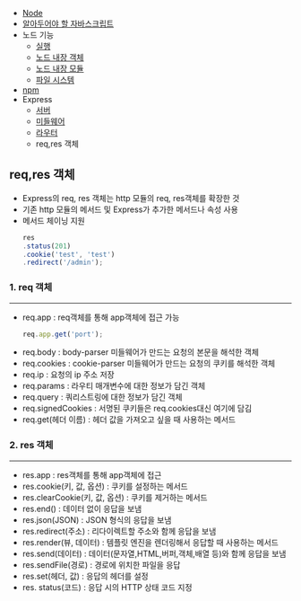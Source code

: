 - [Node](./README.md)
- [알아두어야 할 자바스크립트](./JavaScript.md)
- 노드 기능
    - [실행](./Node.md) 
    - [노드 내장 객체](./Objects.md)  
    - [노드 내장 모듈](./Module.md)  
    - [파일 시스템](./FileSystem.md)
- [npm](./npm.md) 
- Express 
    - [서버](./Express.md)  
    - [미들웨어](./Middleware.md)
    - [라우터](./Router.md)
    - req,res 객체

## req,res 객체

- Express의 req, res 객체는 http 모듈의 req, res객체를 확장한 것  
- 기존 http 모듈의 메서드 및 Express가 추가한 메서드나 속성 사용  
- 메서드 체이닝 지원
    ~~~js
    res
    .status(201)
    .cookie('test', 'test')
    .redirect('/admin');
    ~~~

### 1. req 객체

***
- req.app : req객체를 통해 app객체에 접근 가능
    ~~~js
    req.app.get('port');
    ~~~
- req.body : body-parser 미들웨어가 만드는 요청의 본문을 해석한 객체
- req.cookies : cookie-parser 미들웨어가 만드는 요청의 쿠키를 해석한 객체
- req.ip : 요청의 ip 주소 저장
- req.params : 라우티 매개변수에 대한 정보가 담긴 객체
- req.query : 쿼리스트링에 대한 정보가 담긴 객체
- req.signedCookies : 서명된 쿠키들은 req.cookies대신 여기에 담김
- req.get(헤더 이름) : 헤더 값을 가져오고 싶을 때 사용하는 메서드


### 2. res 객체

***
- res.app : res객체를 통해 app객체에 접근
- res.cookie(키, 값, 옵션) : 쿠키를 설정하는 메서드
- res.clearCookie(키, 값, 옵션) : 쿠키를 제거하는 메서드
- res.end() : 데이터 없이 응답을 보냄
- res.json(JSON) : JSON 형식의 응답을 보냄
- res.redirect(주소) : 리다이렉트할 주소와 함께 응답을 보냄
- res.render(뷰, 데이터) : 템플릿 엔진을 렌더링해서 응답할 때 사용하는 메서드
- res.send(데이터) : 데이터(문자열,HTML,버퍼,객체,배열 등)와 함께 응답을 보냄
- res.sendFile(경로) : 경로에 위치한 파일을 응답
- res.set(헤더, 값) : 응답의 헤더를 설정
- res. status(코드) : 응답 시의 HTTP 상태 코드 지정
